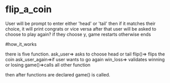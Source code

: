 # flip_a_coin

User will be prompt to enter either 'head' or 'tail'
then if it matches their choice, it will print congrats or vice versa
after that user will be asked to choose to play again?
if they choose y, game restarts otherwise ends

#how_it_works

there is five function.
ask_user=> asks to choose head or tail
flip()=> flips the coin
ask_user_again=>if user wants to go again
win_loss=> validates winning or losing
game()=>calls all other function

then after functions are declared game() is called.
